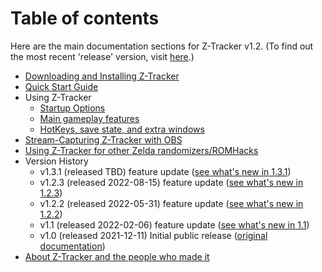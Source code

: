 # Table of contents

Here are the main documentation sections for Z-Tracker v1.2.  (To find out the most recent 'release' version, visit [here](https://github.com/brianmcn/Zelda1RandoTools/).)

- [Downloading and Installing Z-Tracker](install.md)
- [Quick Start Guide](quick-start.md)
- Using Z-Tracker
   - [Startup Options](startup-options.md)
   - [Main gameplay features](use.md)
   - [HotKeys, save state, and extra windows](extras.md)
- [Stream-Capturing Z-Tracker with OBS](stream-capture.md)
- [Using Z-Tracker for other Zelda randomizers/ROMHacks](other.md)
- Version History
   - v1.3.1 (released TBD) feature update ([see what's new in 1.3.1](whats-new.md#v1.3.1))
   - v1.2.3 (released 2022-08-15) feature update ([see what's new in 1.2.3](whats-new.md#v1.2.3))
   - v1.2.2 (released 2022-05-31) feature update ([see what's new in 1.2.2](whats-new.md#v1.2.2))
   - v1.1 (released 2022-02-06) feature update ([see what's new in 1.1](whats-new.md#v1.1))
   - v1.0 (released 2021-12-11) Initial public release ([original documentation](https://github.com/brianmcn/Zelda1RandoTools/blob/v1.0/doc/TOC.md)) 
- [About Z-Tracker and the people who made it](about.md)